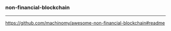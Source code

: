 ### non-financial-blockchain
---
https://github.com/machinomy/awesome-non-financial-blockchain#readme

```
```

```
```

```
```


